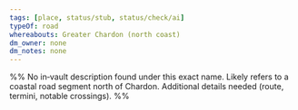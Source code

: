 ```yaml
---
tags: [place, status/stub, status/check/ai]
typeOf: road
whereabouts: Greater Chardon (north coast)
dm_owner: none
dm_notes: none
---
```


%% No in‑vault description found under this exact name. Likely refers to a coastal road segment north of Chardon. Additional details needed (route, termini, notable crossings). %%
